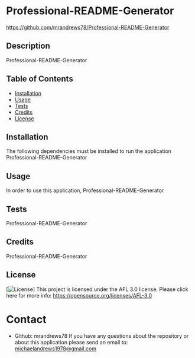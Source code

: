 
# Professional-README-Generator
https://github.com/mrandrews78/Professional-README-Generator

## Description 
Professional-README-Generator
## Table of Contents
- [Installation](#installation)
- [Usage](#usage)
- [Tests](#tests)
- [Credits](#credits)
- [License](#license)
## Installation
The following dependencies must be installed to run the application
Professional-README-Generator
## Usage
In order to use this application, Professional-README-Generator
## Tests
Professional-README-Generator
## Credits
Professional-README-Generator
## License
[![License](https://img.shields.io/badge/license-AFL%203.0-orange.svg)]
This project is licensed under the AFL 3.0 license. Please click here for more info: https://opensource.org/licenses/AFL-3.0

# Contact
- Github: mrandrews78
If you have any questions about the repository or about this application please send an email to: michaelandrews1978@gmail.com